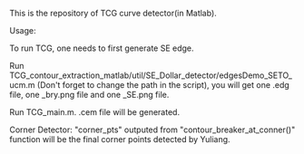 This is the repository of TCG curve detector(in Matlab).

Usage:

To run TCG, one needs to first generate SE edge. 

Run TCG_contour_extraction_matlab/util/SE_Dollar_detector/edgesDemo_SETO_ucm.m (Don't forget to change the path in the script), you will get one .edg file, one _bry.png file and one _SE.png file.

Run TCG_main.m. .cem file will be generated. 

Corner Detector: "corner_pts" outputed from "contour_breaker_at_conner()" function will be the final corner points detected by Yuliang. 